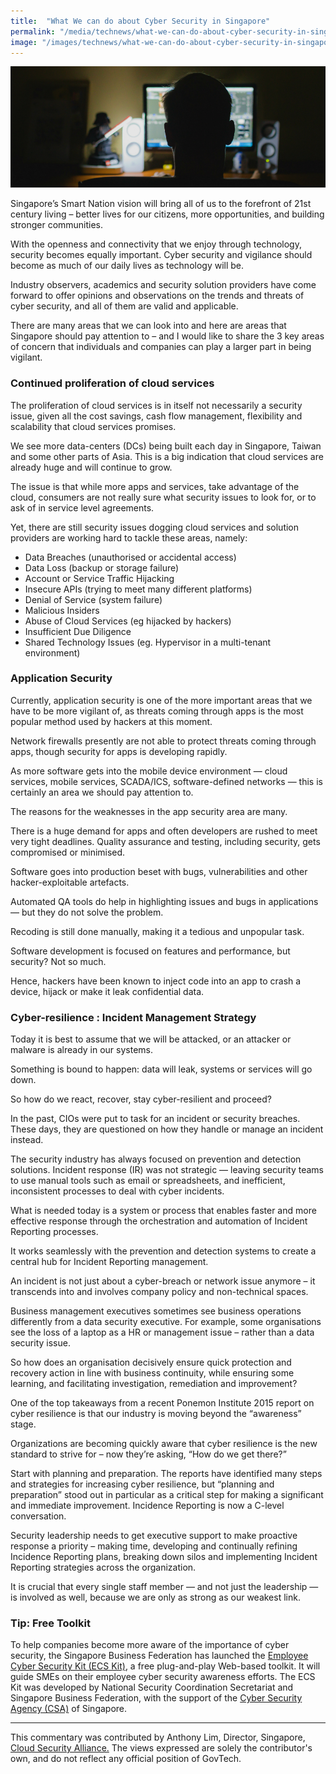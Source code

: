 ```yaml
---
title:  "What We can do about Cyber Security in Singapore"
permalink: "/media/technews/what-we-can-do-about-cyber-security-in-singapore"
image: "/images/technews/what-we-can-do-about-cyber-security-in-singapore-part-1.png"
---
```


![What We can do about Cyber Security in Singapore](/images/technews/what-we-can-do-about-cyber-security-in-singapore-part-1.png)

Singapore’s Smart Nation vision will bring all of us to the forefront of 21st century living – better lives for our citizens, more opportunities, and building stronger communities. 

With the openness and connectivity that we enjoy through technology, security becomes equally important. Cyber security and vigilance should become as much of our daily lives as technology will be.

Industry observers, academics and security solution providers have come forward to offer opinions and observations on the trends and threats of cyber security, and all of them are valid and applicable.

There are many areas that we can look into and here are areas that Singapore should pay attention to – and I would like to share the 3 key areas of concern that individuals and companies can play a larger part in being vigilant. 

### **Continued proliferation of cloud services**
The proliferation of cloud services is in itself not necessarily a security issue, given all the cost savings, cash flow management, flexibility and scalability that cloud services promises.  

We see more data-centers (DCs) being built each day in Singapore, Taiwan and some other parts of Asia. This is a big indication that cloud services are already huge and will continue to grow.

The issue is that while more apps and services, take advantage of the cloud, consumers are not really sure what security issues to look for, or to ask of in service level agreements.

Yet, there are still security issues dogging cloud services and solution providers are working hard to tackle these areas, namely: 

* Data Breaches (unauthorised or accidental access) 
* Data Loss (backup or storage failure) 
* Account or Service Traffic Hijacking 
* Insecure APIs (trying to meet many different platforms)
* Denial of Service (system failure)
* Malicious Insiders 
* Abuse of Cloud Services (eg hijacked by hackers)
* Insufficient Due Diligence 
* Shared Technology Issues (eg. Hypervisor in a multi-tenant environment)

### **Application Security**
Currently, application security is one of the more important areas that we have to be more vigilant of, as threats coming through apps is the most popular method used by hackers at this moment. 

Network firewalls presently are not able to protect threats coming through apps, though security for apps is developing rapidly. 

As more software gets into the mobile device environment — cloud services, mobile services, SCADA/ICS, software-defined networks — this is certainly an area we should pay attention to. 

The reasons for the weaknesses in the app security area are many. 

There is a huge demand for apps and often developers are rushed to meet very tight deadlines. Quality assurance and testing, including security, gets compromised or minimised.  

Software goes into production beset with bugs, vulnerabilities and other hacker-exploitable artefacts.

Automated QA tools do help in highlighting issues and bugs in applications — but they do not solve the problem. 

Recoding is still done manually, making it a tedious and unpopular task.  

Software development is focused on features and performance, but security? Not so much. 

Hence, hackers have been known to inject code into an app to crash a device, hijack or make it leak confidential data.


### **Cyber-resilience : Incident Management Strategy**
Today it is best to assume that we will be attacked, or an attacker or malware is already in our systems.

Something is bound to happen: data will leak, systems or services will go down. 

So how do we react, recover, stay cyber-resilient and proceed?  

In the past, CIOs were put to task for an incident or security breaches. These days, they are questioned on how they handle or manage an incident instead.

The security industry has always focused on prevention and detection solutions. Incident response (IR) was not strategic — leaving security teams to use manual tools such as email or spreadsheets, and inefficient, inconsistent processes to deal with cyber incidents.  

What is needed today is a system or process that enables faster and more effective response through the orchestration and automation of Incident Reporting processes. 

It works seamlessly with the prevention and detection systems to create a central hub for Incident Reporting management.  

An incident is not just about a cyber-breach or network issue anymore – it transcends into and involves company policy and non-technical spaces. 

Business management executives sometimes see business operations differently from a data security executive. For example, some organisations see the loss of a laptop as a HR or management issue – rather than a data security issue. 

So how does an organisation decisively ensure quick protection and recovery action in line with business continuity, while ensuring some learning, and facilitating investigation, remediation and improvement?

One of the top takeaways from a recent Ponemon Institute 2015 report on cyber resilience is that our industry is moving beyond the “awareness” stage. 

Organizations are becoming quickly aware that cyber resilience is the new standard to strive for – now they’re asking, “How do we get there?”

Start with planning and preparation. The reports have identified many steps and strategies for increasing cyber resilience, but “planning and preparation” stood out in particular as a critical step for making a significant and immediate improvement. Incidence Reporting is now a C-level conversation. 

Security leadership needs to get executive support to make proactive response a priority – making time, developing and continually refining Incidence Reporting plans, breaking down silos and implementing Incident Reporting strategies across the organization. 

It is crucial that every single staff member —  and not just the leadership — is involved as well, because we are only as strong as our weakest link. 

### **Tip: Free Toolkit**

To help companies become more aware of the importance of cyber security, the Singapore Business Federation has launched the [Employee Cyber Security Kit (ECS Kit)](https://login.sbf.org.sg/Employeecybersecuritykit/), a free plug-and-play Web-based toolkit. It will guide SMEs on their employee cyber security awareness efforts. The ECS Kit was developed by National Security Coordination Secretariat and Singapore Business Federation, with the support of the [Cyber Security Agency (CSA)](https://www.csa.gov.sg/) of Singapore.

---

This commentary was contributed by Anthony Lim, Director, Singapore, [Cloud Security Alliance.](https://cloudsecurityalliance.org/) The views expressed are solely the contributor's own, and do not reflect any official position of GovTech.
